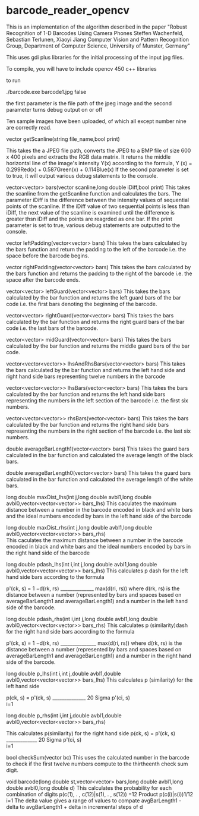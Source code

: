 # barcode_reader_opencv
This is an implementation of the algorithm described in the paper "Robust Recognition of 1-D Barcodes Using Camera Phones Steffen Wachenfeld, Sebastian Terlunen, Xiaoyi Jiang Computer Vision and Pattern Recognition Group, Department of Computer Science, University of Munster, Germany"

This uses gdi plus libraries for the initial processing of the input jpg files.

To compile, you will have to include opencv 450 c++ libraries

to run

./barcode.exe barcode1.jpg false

the first parameter is the file path of the jpeg image and the second parameter turns debug output on or off

Ten sample images have been uploaded, of which all except number nine are correctly read.

vector<long double> getScanline(string file_name,bool print)

This takes the a JPEG file path, converts the JPEG to a BMP file of size 600 x 400 pixels and extracts the RGB data matrix.
It returns the middle horizontal line of the image's intensity Y(x) according to the formula,
Y (x) = 0.299Red(x) + 0.587Green(x) + 0.114Blue(x)
If the second parameter is set to true, it will output various debug statements to the console.

vector<vector<int>> bars(vector<long double> scanline,long double iDiff,bool print)
This takes the scanline from the getScanline function and calculates the bars. The parameter iDiff is the difference between the intensity values of sequential points of the scanline. If the iDiff value of two sequential points  is less than iDiff, the next value of the scanline is examined until the difference is greater thsn iDiff and the points are reagrded as one bar.
If the print parameter is set to true, various debug statements are outputted to the console. 

vector<int> leftPadding(vector<vector<int>> bars)
This takes the bars calculated by the bars function and return the padding to the left of the barcode i.e. the space before the barcode begins.

vector<int> rightPadding(vector<vector<int>> bars)
This takes the bars calculated by the bars function and returns the padding to the right of the barcode i.e. the space after the barcode ends.

vector<vector<int>> leftGuard(vector<vector<int>> bars)
This takes the bars calculated by the bar function and returns the left guard bars of the bar code i.e. the first bars denoting the beginning of the barcode. 

vector<vector<int>> rightGuard(vector<vector<int>> bars)
This takes the bars calculated by the bar function and returns the right guard bars of the bar code i.e. the last bars of the barcode. 

vector<vector<int>> midGuard(vector<vector<int>> bars)
This takes the bars calculated by the bar function and returns the middle guard bars of the bar code. 

vector<vector<vector<int>>> lhsAndRhsBars(vector<vector<int>> bars)
This takes the bars calculated by the bar function and returns the left hand side and right hand side bars representing twelve numbers in the barcode

vector<vector<vector<int>>> lhsBars(vector<vector<int>> bars)
This takes the bars calculated by the bar function and returns the left hand side bars  representing the numbers in the left section of the barcode i.e. the first six numbers.

vector<vector<vector<int>>> rhsBars(vector<vector<int>> bars)
This takes the bars calculated by the bar function and returns the right hand side bars  representing the numbers in the right section of the barcode i.e. the last six numbers.

double averageBarLength1(vector<vector<int>> bars)
This takes the guard bars calculated in the bar function and calculated the average length of the black bars.

double averageBarLength0(vector<vector<int>> bars)
This takes the guard bars calculated in the bar function and calculated the average length of the white bars.

long double maxDist_lhs(int j,long double avbl1,long double avbl0,vector<vector<vector<int>>> bars_lhs)
This caculates the maximum distance between a number in the barcode encoded in black and white bars  and the ideal numbers encoded by bars in the left hand side of the barcode

long double maxDist_rhs(int j,long double avbl1,long double avbl0,vector<vector<vector<int>>> bars_rhs)  
This caculates the maximum distance between a number in the barcode encoded in black and white bars  and the ideal numbers encoded by bars in the right hand side of the barcode

long double pdash_lhs(int i,int j,long double avbl1,long double avbl0,vector<vector<vector<int>>> bars_lhs)
This calculates p dash for the left hand side bars according to the formula

p'(ck, s) = 1 −d(rk, rs)
	          ______________
            max(d(ri, rs))
where d(rk, rs) is the distance between a number (represented by  bars and spaces based on averageBarLength1 and averageBarLength1)   and a number in the left hand side of the barcode.

long double pdash_rhs(int i,int j,long double avbl1,long double avbl0,vector<vector<vector<int>>> bars_rhs)
This calculates p (similarity)dash for the right hand side bars according to the formula

p'(ck, s) = 1 −d(rk, rs)
            _______________
             max(d(ri, rs))
where d(rk, rs) is the distance between a number (represented by  bars and spaces based on averageBarLength1 and averageBarLength1)   and a number in the right hand side of the barcode.

long double p_lhs(int i,int j,double avbl1,double avbl0,vector<vector<vector<int>>> bars_lhs)
This calculates  p (similarity) for the left hand side

p(ck, s) = p'(ck, s)
          ______________
	      	20 
		      Sigma    p'(ci, s)	  
		      i=1

long double p_rhs(int i,int j,double avbl1,double avbl0,vector<vector<vector<int>>> bars_rhs)

This calculates  p(similarity)  for the right  hand side
p(ck, s) =  p'(ck, s)
            _____________
		        20 
		        Sigma    p'(ci, s)	  
		        i=1


bool checkSum(vector<int> bc)
This uses the calculated number in the barcode to check if the first twelve numbers compute to the thirtheenth check sum digit.

void barcode(long double st,vector<vector<int>> bars,long double avbl1,long double avbl0,long double d)
This calculates the probability for each combination of digits
p(c(1), .  , c(12)|s(1), .  , s(12)) =12
							Product p(c(i)|s(i))1/12
							i=1
The delta value gives a range of values to compate
avgBarLength1 - delta to avgBarLength1 + delta 
in incremental steps of d
